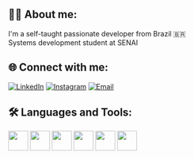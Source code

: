 ## 👩‍💻 About me:
I'm a self-taught passionate developer from Brazil 🇧🇷  
Systems development student at SENAI

## 🌐 Connect with me:

[![LinkedIn](https://img.shields.io/badge/LinkedIn-0A66C2?style=for-the-badge&logo=linkedin&logoColor=white)](https://www.linkedin.com/in/matheus-picolli-2606a12a2/) 
[![Instagram](https://img.shields.io/badge/Instagram-E4405F?style=for-the-badge&logo=instagram&logoColor=white)](https://www.instagram.com/mpicolli__/) 
[![Email](https://img.shields.io/badge/Gmail-EA4335.svg?style=for-the-badge&logo=Gmail&logoColor=white)](oliveira.matheuspicolli@gmail.com)

## 🛠 Languages and Tools:

<p align="left">
  <img src="https://img.icons8.com/color/48/000000/react-native.png" width="40" height="40"/>
  <img src="https://img.icons8.com/color/48/000000/html-5--v1.png" width="40" height="40"/>
  <img src="https://img.icons8.com/color/48/000000/css3.png" width="40" height="40"/>
  <img src="https://img.icons8.com/color/48/000000/javascript--v1.png" width="40" height="40"/>
  <img src="https://img.icons8.com/color/48/bootstrap.png" width="40" height="40"/>
  <img src="https://img.icons8.com/?size=100&id=13441&format=png&color=000000" width="40" height="40"/>
</p>

